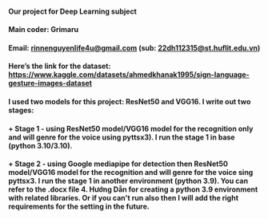 #### Our project for Deep Learning subject
#### Main coder: Grimaru
#### Email: rinnenguyenlife4u@gmail.com (sub: 22dh112315@st.huflit.edu.vn)
#### Here’s the link for the dataset: https://www.kaggle.com/datasets/ahmedkhanak1995/sign-language-gesture-images-dataset
#### I used two models for this project: ResNet50 and VGG16. I write out two stages:
#### + Stage 1 - using ResNet50 model/VGG16 model for the recognition only and will genre for the voice using pyttsx3). I run the stage 1 in base (python 3.10/3.10).
#### + Stage 2 - using Google mediapipe for detection then ResNet50 model/VGG16 model for the recognition and will genre for the voice sing pyttsx3. I run the stage 1 in another environment (python 3.9). You can refer to the .docx file 4. Hướng Dẫn for creating a python 3.9 environment with related libraries. Or if you can't run also then I will add the right requirements for the setting in the future.
